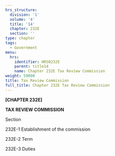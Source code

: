 ```yaml
---
hrs_structure:
  division: '1'
  volume: '4'
  title: '14'
  chapter: 232E
  section: ''
type: chapter
tags:
  - Government
menu:
  hrs:
    identifier: HRS0232E
    parent: title14
    name: Chapter 232E Tax Review Commission
weight: 59000
title: Tax Review Commission
full_title: Chapter 232E Tax Review Commission
---
```

**[CHAPTER 232E]**

**TAX REVIEW COMMISSION**

Section

232E-1 Establishment of the commission

232E-2 Term

232E-3 Duties